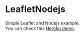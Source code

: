 # LeafletNodejs
Simple Leaflet and Nodejs example.  
You can check this [Heroku demo](http://leafletnodejs.herokuapp.com/).
